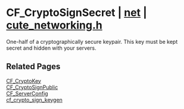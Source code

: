 # CF_CryptoSignSecret | [net](https://github.com/RandyGaul/cute_framework/blob/master/docs/net/README.md) | [cute_networking.h](https://github.com/RandyGaul/cute_framework/blob/master/include/cute_networking.h)

One-half of a cryptographically secure keypair. This key must be kept secret and hidden with your servers.

## Related Pages

[CF_CryptoKey](https://github.com/RandyGaul/cute_framework/blob/master/docs/net/cf_cryptokey.md)  
[CF_CryptoSignPublic](https://github.com/RandyGaul/cute_framework/blob/master/docs/net/cf_cryptosignpublic.md)  
[CF_ServerConfig](https://github.com/RandyGaul/cute_framework/blob/master/docs/net/cf_serverconfig.md)  
[cf_crypto_sign_keygen](https://github.com/RandyGaul/cute_framework/blob/master/docs/net/cf_crypto_sign_keygen.md)  

